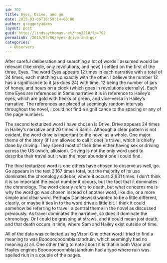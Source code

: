 ```yaml
---
id: 702
title: Eyes, Drive, and go
date: 2015-03-06T16:59:14+00:00
author: greggoryadams
layout: post
guid: http://lindsaythomas.net/hon2210/?p=702
permalink: /2015/03/06/eyes-drive-and-go/
categories:
  - Observers
---
```

After careful deliberation and searching a lot of words I assumed would be relevant (like circle, only revolutions, and new) I settled on the first of the three, Eyes. The word Eyes appears 12 times in each narrative with a total of 24 times, each matching up exactly with the other. I believe the number 12 has a significance to it (as does 24) with time. 12 being the number of jars of honey, and hours on a clock (which goes in revolutions eternally). Each time Eyes are referenced in Sams narrative it is in reference to Hailey&#8217;s eyes, which are gold with flecks of green, and vice-versa in Hailey&#8217;s narrative. The references are placed at seemingly random intervals throughout the novel, I could not find a significance to the spacing or any of the page numbers.

The second texturized word I have chosen is Drive. Drive appears 24 times in Hailey’s narrative and 20 times in Sam’s. Although a clear pattern is not evident, the word drive is important to the novel as a whole. One major theme of the story (if I am allowed to call it one) is travel, which is chiefly done by driving. They spend most of their time either having sex or driving across the US (whoh, allusion). Driving is not the only word used to describe their travel but it was the most abundant one I could find. 

The third texturized word is one others have chosen to observe as well, go. Go appears in the text 3,167 times total, but the majority of its use dominates the chronology sidebar, where it occurs 2,631 times. I don’t think it is so important the exact number it occurs, but the fact that it dominates the chronology. The word clearly refers to death, but what concerns me is why the word go was chosen instead of another word, like die, or a more simple and clear word. Perhaps Danielewski wanted to be a little different, clearly, or maybe it ties in to the word drive a little bit. I think it could somehow be referring to travel, a central theme in the novel as discussed previously. As travel dominates the narrative, so does it dominate the chronology. Or I could be grasping at straws, and it could mean just death, and that death occurs in time, where Sam and Hailey exist outside of time.
  
All of the data was collected using Vizor. One other word I tried to find a meaning to was Booooooooomblastandruin, which seemingly had no meaning at all. One other thing to note about it is that in both Vizor and Hayles engines Booooooooomblastandruin had a typo where ruin was spelled riun in a couple of the pages.